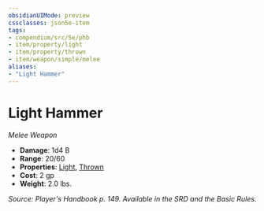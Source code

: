 ```yaml
---
obsidianUIMode: preview
cssclasses: json5e-item
tags:
- compendium/src/5e/phb
- item/property/light
- item/property/thrown
- item/weapon/simple/melee
aliases: 
- "Light Hammer"
---
```

# Light Hammer
*Melee Weapon*  

- **Damage**: 1d4 B
- **Range**: 20/60
- **Properties**: [Light](_item-properties.md#Light), [Thrown](_item-properties.md#Thrown)
- **Cost**: 2 gp
- **Weight**: 2.0 lbs.

*Source: Player's Handbook p. 149. Available in the SRD and the Basic Rules.*